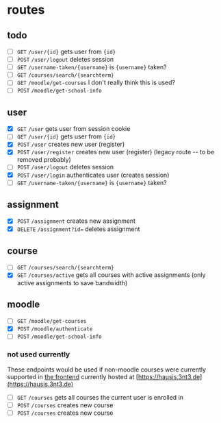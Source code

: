 # routes

## todo
- [ ] `GET` `/user/{id}` gets user from `{id}`
- [ ] `POST` `/user/logout` deletes session
- [ ] `GET` `/username-taken/{username}` is `{username}` taken?
- [ ] `GET` `/courses/search/{searchterm}`
- [ ] `GET` `/moodle/get-courses` I don't really think this is used?
- [ ] `POST` `/moodle/get-school-info`

## user
- [x] `GET` `/user` gets user from session cookie
- [ ] `GET` `/user/{id}` gets user from `{id}`
- [x] `POST` `/user` creates new user (register)
- [x] `POST` `/user/register` creates new user (register) (legacy route -- to be removed probably)
- [ ] `POST` `/user/logout` deletes session
- [x] `POST` `/user/login` authenticates user (creates session)
- [ ] `GET` `/username-taken/{username}` is `{username}` taken?

## assignment
- [x] `POST` `/assignment` creates new assignment
- [x] `DELETE` `/assignment?id=` deletes assignment

## course
- [ ] `GET` `/courses/search/{searchterm}` 
- [x] `GET` `/courses/active` gets all courses with active assignments (only active assignments to save bandwidth)

## moodle
- [ ] `GET` `/moodle/get-courses`
- [x] `POST` `/moodle/authenticate`
- [ ] `POST` `/moodle/get-school-info`

### not used currently

These endpoints would be used if non-moodle courses were currently supported in [the frontend](https://github.com/entenclub/homework/tree/master/frontend) currently hosted at [https://hausis.3nt3.de](https://hausis.3nt3.de)

- [ ] `GET` `/courses` gets all courses the current user is enrolled in
- [ ] `POST` `/courses` creates new course
- [ ] `POST` `/courses` creates new course
